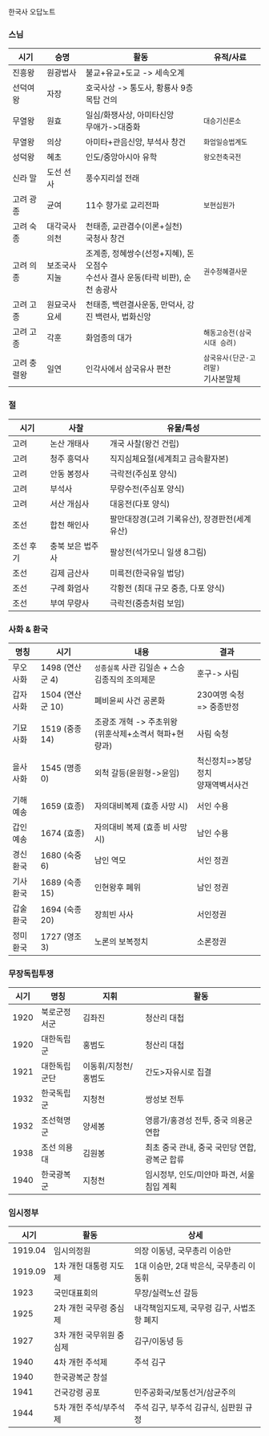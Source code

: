 한국사 오답노트


### 스님
|시기|승명|활동|유적/사료|
|---|---|---|---|
|진흥왕|원광법사|불교+유교+도교 -> 세속오계|
|선덕여왕|자장|호국사상 -> 통도사, 황룡사 9층 목탑 건의|
|무열왕|원효|일심/화쟁사상, 아미타신앙<br>무애가->대중화| `대승기신론소`|
|무열왕|의상|아미타+관음신앙, 부석사 창건|`화엄일승법계도`|
|성덕왕|혜초|인도/중앙아시아 유학| `왕오천축국전`|
|신라 말|도선 선사|풍수지리설 전래||
|고려 광종|균여|11수 향가로 교리전파|`보현십원가`|
|고려 숙종|대각국사 의천|천태종, 교관겸수(이론+실천)<br>국청사 창건||
|고려 의종|보조국사 지눌|조계종, 정혜쌍수(선정+지혜), 돈오점수<br>수선사 결사 운동(타락 비판), 순천 송광사|`권수정혜결사문`|
|고려 고종|원묘국사 요세|천태종, 백련결사운동, 만덕사, 강진 백련사, 법화신앙||
|고려 고종|각훈|화엄종의 대가|`해동고승전(삼국시대 승려)`|
|고려 충렬왕|일연|인각사에서 삼국유사 편찬|`삼국유사(단군-고려말)`<br>기사본말체|


### 절
|시기|사찰|유물/특성|
|---|---|---|
|고려|논산 개태사|개국 사찰(왕건 건립)|
|고려|청주 흥덕사|직지심체요절(세계최고 금속활자본)|
|고려|안동 봉정사|극락전(주심포 양식)|
|고려 |부석사 |무량수전(주심포 양식)
|고려 |서산 개심사 |대웅전(다포 양식)
|조선|합천 해인사|팔만대장경(고려 기록유산), 장경판전(세계유산)|
|조선 후기|충북 보은 법주사|팔상전(석가모니 일생 8그림)|
|조선| 김제 금산사 |미륵전(한국유일 법당)|
|조선 |구례 화엄사 |각황전 (최대 규모 중층, 다포 양식)|
|조선| 부여 무량사 |극락전(중층처럼 보임)|


### 사화 & 환국
|명칭|시기|내용|결과|
|---|---|---|---|
|무오사화|1498 (연산군 4)|`성종실록` 사관 김일손 + 스승 김종직의 조의제문| 훈구-> 사림|
|갑자사화|1504 (연산군 10)|폐비윤씨 사건 공론화|230여명 숙청 => 중종반정|
|기묘사화|1519 (중종 14)|조광조 개혁 -> 주초위왕<br>(위훈삭제+소격서 혁파+현량과)|사림 숙청|
|을사사화|1545 (명종 0) |외척 갈등(윤원형->윤임)|척신정치=>붕당정치<br>양재역벽서사건|
|기해예송 |1659 (효종)| 자의대비복제 (효종 사망 시)| 서인 수용|
|갑인예송 |1674 (효종)| 자의대비 복제 (효종 비 사망 시)| 남인 수용|
|경신환국|1680 (숙중 6) |남인 역모 |서인 정권|
|기사환국|1689 (숙종 15)|인현왕후 폐위|남인 정권|
|갑술환국|1694 (숙종 20)|장희빈 사사  |서인정권|
|정미환국|1727 (영조 3)  |노론의 보복정치| 소론정권|


### 무장독립투쟁
|시기|명칭|지휘|활동|
|---|---|---|---|
|1920|북로군정서군| 김좌진| 청산리 대첩
|1920|대한독립군| 홍범도 |청산리 대첩
|1921|대한독립군단|이동휘/지청천/홍범도 |간도>자유시로 집결
|1932 |한국독립군| 지청천 |쌍성보 전투
|1932|조선혁명군 |양세봉| 영릉가/홍경성 전투, 중국 의용군 연합
|1938|조선 의용대|김원봉 |최초 중국 관내, 중국 국민당 연합, 광복군 합류
|1940|한국광복군| 지청천| 임시정부, 인도/미얀마 파견, 서울 침입 계획


### 임시정부
|시기|활동|상세|
|---|---|---|
| 1919.04 | 임시의정원 |의장 이동녕, 국무총리 이승만
|1919.09 | 1차 개헌 대통령 지도제| 1대 이승만, 2대 박은식, 국무총리 이동휘
|1923| 국민대표회의| 무장/실력노선 갈등
| 1925  | 2차 개헌 국무령 중심제 |내각책임지도제, 국무령 김구, 사법조항 폐지
| 1927 | 3차 개헌 국무위원 중심제| 김구/이동녕 등
| 1940 | 4차 개헌 주석제| 주석 김구
| 1940 | 한국광복군 창설|
| 1941 | 건국강령 공포| 민주공화국/보통선거/삼균주의
| 1944 | 5차 개헌 주석/부주석제| 주석 김구, 부주석 김규식, 심판원 규정
